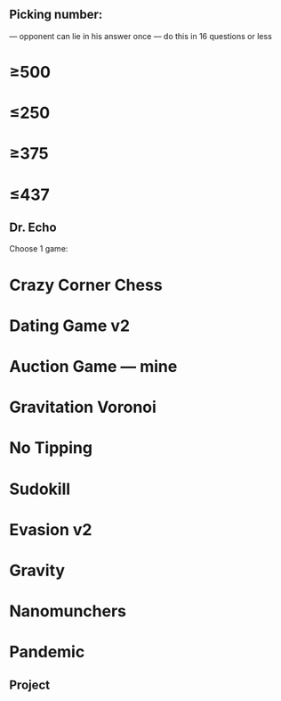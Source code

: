 Picking number:
---------------
— opponent can lie in his answer once
— do this in 16 questions or less

# ≥500
# ≤250
# ≥375
# ≤437

Dr. Echo
--------
Choose 1 game:
# Crazy Corner Chess
# Dating Game v2
# Auction Game — mine
# Gravitation Voronoi
# No Tipping
# Sudokill
# Evasion v2
# Gravity
# Nanomunchers
# Pandemic

Project
-------
